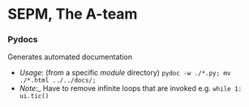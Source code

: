 # SEPM, The A-team 


### Pydocs
Generates automated documentation
* _Usage_: 
(from a specific _module_ directory) ```pydoc -w ./*.py; mv ./*.html ../../docs/;```
* _Note_:_ Have to remove infinite loops that are invoked e.g. ```while 1:
    ui.tic()```